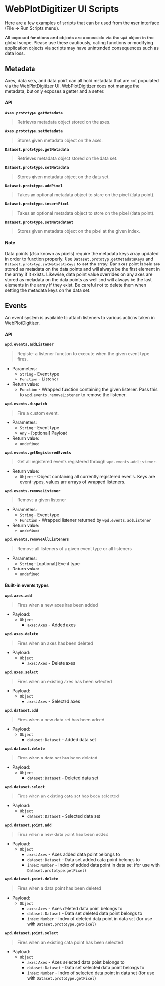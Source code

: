 # WebPlotDigitizer UI Scripts

Here are a few examples of scripts that can be used from the user interface (File -> Run Scripts menu).

All exposed functions and objects are accessible via the `wpd` object in the global scope. Please use these cautiously, calling functions or modifying application objects via scripts may have unintended consequences such as data loss.

## Metadata

Axes, data sets, and data point can all hold metadata that are not populated via the WebPlotDigitizer UI. WebPlotDigitizer does not manage the metadata, but only exposes a getter and a setter.

#### API
**`Axes.prototype.getMetadata`**
> Retrieves metadata object stored on the axes.

**`Axes.prototype.setMetadata`**
> Stores given metadata object on the axes.

**`Dataset.prototype.getMetadata`**
> Retrieves metadata object stored on the data set.

**`Dataset.prototype.setMetadata`**
> Stores given metadata object on the data set.

**`Dataset.prototype.addPixel`**
> Takes an optional metadata object to store on the pixel (data point).

**`Dataset.prototype.insertPixel`**
> Takes an optional metadata object to store on the pixel (data point).

**`Dataset.prototype.setMetadataAt`**
> Stores given metadata object on the pixel at the given index.

#### Note
Data points (also known as pixels) require the metadata keys array updated in order to function properly. Use `Dataset.prototyp.getMetadataKeys` and `Dataset.prototyp.setMetadataKeys` to set the array. Bar axes point labels are stored as metadata on the data points and will always be the first element in the array if it exists. Likewise, data point value overrides on any axes are stored as metadata on the data points as well and will always be the last elements in the array if they exist. Be careful not to delete them when setting the metadata keys on the data set.

## Events

An event system is available to attach listeners to various actions taken in WebPlotDigitizer.

#### API

**`wpd.events.addListener`**
> Register a listener function to execute when the given event type fires.

- Parameters:
    - `String` - Event type
    - `Function` - Listener
- Return value:
    - `Function` - Wrapped function containing the given listener. Pass this to `wpd.events.removeListener` to remove the listener.

**`wpd.events.dispatch`**
> Fire a custom event.

- Parameters:
    - `String` - Event type
    - `Any` - [optional] Payload
- Return value:
    - `undefined`

**`wpd.events.getRegisteredEvents`**
> Get all registered events registered through `wpd.events.addListener`.

- Return value:
    - `Object` - Object containing all currently registered events. Keys are event types, values are arrays of wrapped listeners.

**`wpd.events.removeListener`**
> Remove a given listener.

- Parameters:
    - `String` - Event type
    - `Function` - Wrapped listener returned by `wpd.events.addListener`
- Return value:
    - `undefined`

**`wpd.events.removeAllListeners`**
> Remove all listeners of a given event type or all listeners.

- Parameters:
    - `String` - [optional] Event type
- Return value:
    - `undefined`

#### Built-in events types
**`wpd.axes.add`**
> Fires when a new axes has been added

- Payload:
    - `Object`
        - `axes`: `Axes` - Added axes

**`wpd.axes.delete`**
> Fires when an axes has been deleted

- Payload:
    - `Object`
        - `axes`: `Axes` - Delete axes

**`wpd.axes.select`**
> Fires when an existing axes has been selected

- Payload:
    - `Object`
        - `axes`: `Axes` - Selected axes

**`wpd.dataset.add`**
> Fires when a new data set has been added

- Payload:
    - `Object`
        - `dataset`: `Dataset` - Added data set

**`wpd.dataset.delete`**
> Fires when a data set has been deleted

- Payload:
    - `Object`
        - `dataset`: `Dataset` - Deleted data set

**`wpd.dataset.select`**
> Fires when an existing data set has been selected

- Payload:
    - `Object`
        - `dataset`: `Dataset` - Selected data set

**`wpd.dataset.point.add`**
> Fires when a new data point has been added

- Payload:
    - `Object`
        - `axes`: `Axes` - Axes added data point belongs to
        - `dataset`: `Dataset` - Data set added data point belongs to
        - `index`: `Number` - Index of added data point in data set (for use with `Dataset.prototype.getPixel`)

**`wpd.dataset.point.delete`**
> Fires when a data point has been deleted

- Payload:
    - `Object`
        - `axes`: `Axes` - Axes deleted data point belongs to
        - `dataset`: `Dataset` - Data set deleted data point belongs to
        - `index`: `Number` - Index of deleted data point in data set (for use with `Dataset.prototype.getPixel`)

**`wpd.dataset.point.select`**
> Fires when an existing data point has been selected

- Payload:
    - `Object`
        - `axes`: `Axes` - Axes selected data point belongs to
        - `dataset`: `Dataset` - Data set selected data point belongs to
        - `index`: `Number` - Index of selected data point in data set (for use with `Dataset.prototype.getPixel`)
